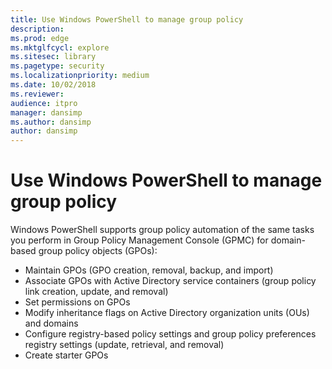 ```yaml
---
title: Use Windows PowerShell to manage group policy
description: 
ms.prod: edge
ms.mktglfcycl: explore
ms.sitesec: library
ms.pagetype: security
ms.localizationpriority: medium
ms.date: 10/02/2018
ms.reviewer: 
audience: itpro
manager: dansimp
ms.author: dansimp
author: dansimp
---
```


# Use Windows PowerShell to manage group policy

Windows PowerShell supports group policy automation of the same tasks you perform in Group Policy Management Console (GPMC) for domain-based group policy objects (GPOs):

- Maintain GPOs (GPO creation, removal, backup, and import)
- Associate GPOs with Active Directory service containers (group policy link creation, update, and removal)
- Set permissions on GPOs
- Modify inheritance flags on Active Directory organization units (OUs) and domains
- Configure registry-based policy settings and group policy preferences registry settings (update, retrieval, and removal)
- Create starter GPOs
 


